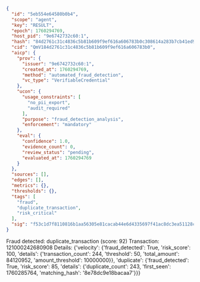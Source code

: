 ```json
{
  "id": "5eb554e64580b0b4",
  "scope": "agent",
  "key": "RESULT",
  "epoch": 1760294769,
  "host_pid": "9e6742732c60:1",
  "hash": "84d2761c31c4836c5b81b609f9ef616a606783b0c308614a283b7cb41ed93396",
  "cid": "QmV184d2761c31c4836c5b81b609f9ef616a606783b0",
  "aicp": {
    "prov": {
      "issuer": "9e6742732c60:1",
      "created_at": 1760294769,
      "method": "automated_fraud_detection",
      "vc_type": "VerifiableCredential"
    },
    "ucon": {
      "usage_constraints": [
        "no_pii_export",
        "audit_required"
      ],
      "purpose": "fraud_detection_analysis",
      "enforcement": "mandatory"
    },
    "eval": {
      "confidence": 1.0,
      "evidence_count": 0,
      "review_status": "pending",
      "evaluated_at": 1760294769
    }
  },
  "sources": [],
  "edges": [],
  "metrics": {},
  "thresholds": {},
  "tags": [
    "fraud",
    "duplicate_transaction",
    "risk_critical"
  ],
  "sig": "f53c1d7f8110816b1aa56305e81cacab44e6d4335697f41ac8dc3ea51128c952"
}
```

Fraud detected: duplicate_transaction (score: 92)
Transaction: 121000242680908
Details: {'velocity': {'fraud_detected': True, 'risk_score': 100, 'details': {'transaction_count': 244, 'threshold': 50, 'total_amount': 84120952, 'amount_threshold': 10000000}}, 'duplicate': {'fraud_detected': True, 'risk_score': 85, 'details': {'duplicate_count': 243, 'first_seen': 1760285764, 'matching_hash': '8e78dc9e18bacaa7'}}}